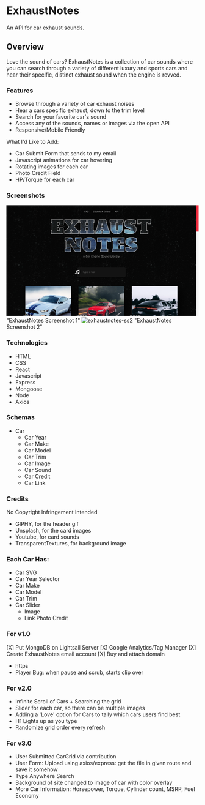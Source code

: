 # ExhaustNotes
An API for car exhaust sounds.

## Overview
Love the sound of cars? ExhaustNotes is a collection of car sounds where you can search through a variety of different luxury and sports cars and hear their specific, distinct exhaust sound when the engine is revved.

### Features
- Browse through a variety of car exhaust noises
- Hear a cars specific exhaust, down to the trim level
- Search for your favorite car's sound
- Access any of the sounds, names or images via the open API
- Responsive/Mobile Friendly

What I'd Like to Add:
- Car Submit Form that sends to my email
- Javascript animations for car hovering
- Rotating images for each car
- Photo Credit Field
- HP/Torque for each car

### Screenshots
![exhaustnotes-ss1](https://github.com/sathyaram/exhaustnotes/blob/master/frontend/public/images/exhaustnotes-ss1.png) "ExhaustNotes Screenshot 1"
![exhaustnotes-ss2](https://github.com/sathyaram/exhaustnotes/blob/master/frontend/public/images/exhaustnotes-ss2.png) "ExhaustNotes Screenshot 2"

### Technologies
- HTML
- CSS
- React
- Javascript
- Express
- Mongoose
- Node
- Axios

### Schemas
- Car
  - Car Year
  - Car Make
  - Car Model
  - Car Trim
  - Car Image
  - Car Sound
  - Car Credit
  - Car Link

### Credits
No Copyright Infringement Intended
- GIPHY, for the header gif
- Unsplash, for the card images
- Youtube, for card sounds
- TransparentTextures, for background image


### Each Car Has:
  - Car SVG
  - Car Year Selector
  - Car Make
  - Car Model
  - Car Trim
  - Car Slider
    - Image
    - Link Photo Credit

### For v1.0
[X] Put MongoDB on Lightsail Server
[X] Google Analytics/Tag Manager
[X] Create ExhaustNotes email account
[X] Buy and attach domain
- https
- Player Bug: when pause and scrub, starts clip over

### For v2.0
- Infinite Scroll of Cars + Searching the grid
- Slider for each car, so there can be multiple images
- Adding a 'Love' option for Cars to tally which cars users find best
- H1 Lights up as you type
- Randomize grid order every refresh

### For v3.0
- User Submitted CarGrid via contribution
- User Form: Upload using axios/express: get the file in given route and save it somehow
- Type Anywhere Search
- Background of site changed to image of car with color overlay
- More Car Information: Horsepower, Torque, Cylinder count, MSRP, Fuel Economy